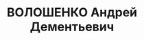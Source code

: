 ---
title: ВОЛОШЕНКО Андрей Дементьевич
description: "Род. в 1888, г. Киев. Проживал: г. Минусинск. Директор дрожжевого завода\
  \ \n  Арестован 21.09.1936. Обв.: участие в к.-р. организации, террористическая\
  \ деятельность. Приговор: ВК ВС СССР, 21.04.1937 – 10 лет ИТЛ. \n  Реабилитирован\
  \ ВК ВС СССР 10.03.1960"
---